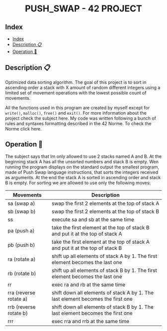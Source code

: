<h1 align="center">
PUSH_SWAP - 42 PROJECT
</h1>

## Index

- [Index](#index)
- [Description :clipboard:](#description-clipboard)
- [Operation :wrench:](#operation-wrench)

## Description :clipboard:
<p>
Optimized data sorting algorithm. The goal of this project is to sort in ascending order a stack with X amount of random different integers using a limited set of movement operations with the lowest possible count of movements.

All the functions used in this program are created by myself except for `write()`, `malloc()`, `free()` and `exit()`. For more information about the project check the subject here. My code was written following a bunch of rules and syntaxes formatting described in the 42 Norme. To check the Norme click here.
</p>

## Operation :wrench:

<p>
The subject says that Im only allowed to use 2 stacks named A and B. At the beginning stack A has all the unsorted numbers and stack B is empty. Wen running the program displays on the standard output the smallest program, made of Push Swap language instructions, that sorts the integers received as arguments. At the end the stack A is sorted in ascending order and stack B is empty. For sorting we are allowed to use only the following moves:
</p>

| Movements              | Description                                                                     |
| ---------------------- | ------------------------------------------------------------------------------- |
| sa (swap a)            | swap the first 2 elements at the top of stack A                                 |
| sb (swap b)            | swap the first 2 elements at the top of stack B                                 |
| ss                     | execute sa and sb at the same time                                              |
| pa (push a)            | take the first element at the top of stack B and put it at the top of stack A   |
| pb (push b)            | take the first element at the top of stack A and put it at the top of stack B   |
| ra (rotate a)          | shift up all elements of stack A by 1. The first element becomes the last one   |
| rb (rotate b)          | shift up all elements of stack B by 1. The first element becomes the last one   |
| rr                     | exec ra and rb at the same time                                                 |
| rra (reverse rotate a) | shift down all elements of stack A by 1. The last element becomes the first one |
| rrb (reverse rotate b) | shift down all elements of stack B by 1. The last element becomes the first one |
| rrr                    | exec rra and rrb at the same time                                               |

